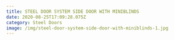 ```yaml
---
title: STEEL DOOR SYSTEM SIDE DOOR WITH MINIBLINDS
date: 2020-08-25T17:09:28.075Z
category: Steel Doors
image: /img/steel-door-system-side-door-with-miniblinds-1.jpg
---
```

